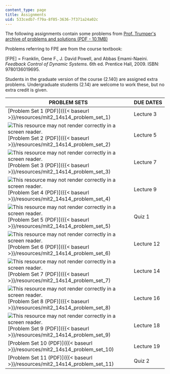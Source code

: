 ```yaml
---
content_type: page
title: Assignments
uid: 533cedb7-f79a-8f05-3636-7f371a24a02c
---
```


The following assignments contain some problems from [Prof. Trumper's archive of problems and solutions (PDF - 10.1MB)](/ans7870/2/2.14/s14/MIT2_14S14_Prob_Archive.pdf)

Problems referring to FPE are from the course textbook:

\[FPE\] = Franklin, Gene F., J. David Powell, and Abbas Emami-Naeini. _Feedback Control of Dynamic Systems_. 6th ed. Prentice Hall, 2009. ISBN: 9780136019695.

Students in the graduate version of the course (2.140) are assigned extra problems. Undergraduate students (2.14) are welcome to work these, but no extra credit is given.

| PROBLEM SETS | DUE DATES |
| --- | --- |
| [Problem Set 1 (PDF)]({{< baseurl >}}/resources/mit2_14s14_problem_set_1) | Lecture 3 |
| ![This resource may not render correctly in a screen reader.](/images/inacessible.gif)[Problem Set 2 (PDF)]({{< baseurl >}}/resources/mit2_14s14_problem_set_2) | Lecture 5 |
| ![This resource may not render correctly in a screen reader.](/images/inacessible.gif)[Problem Set 3 (PDF)]({{< baseurl >}}/resources/mit2_14s14_problem_set_3) | Lecture 7 |
| ![This resource may not render correctly in a screen reader.](/images/inacessible.gif)[Problem Set 4 (PDF)]({{< baseurl >}}/resources/mit2_14s14_problem_set_4) | Lecture 9 |
| ![This resource may not render correctly in a screen reader.](/images/inacessible.gif)[Problem Set 5 (PDF)]({{< baseurl >}}/resources/mit2_14s14_problem_set_5) | Quiz 1 |
| ![This resource may not render correctly in a screen reader.](/images/inacessible.gif)[Problem Set 6 (PDF)]({{< baseurl >}}/resources/mit2_14s14_problem_set_6) | Lecture 12 |
| ![This resource may not render correctly in a screen reader.](/images/inacessible.gif)[Problem Set 7 (PDF)]({{< baseurl >}}/resources/mit2_14s14_problem_set_7) | Lecture 14 |
| ![This resource may not render correctly in a screen reader.](/images/inacessible.gif)[Problem Set 8 (PDF)]({{< baseurl >}}/resources/mit2_14s14_problem_set_8) | Lecture 16 |
| ![This resource may not render correctly in a screen reader.](/images/inacessible.gif)[Problem Set 9 (PDF)]({{< baseurl >}}/resources/mit2_14s14_problem_set_9) | Lecture 18 |
| [Problem Set 10 (PDF)]({{< baseurl >}}/resources/mit2_14s14_problem_set_10) | Lecture 19 |
| [Problem Set 11 (PDF)]({{< baseurl >}}/resources/mit2_14s14_problem_set_11) | Quiz 2